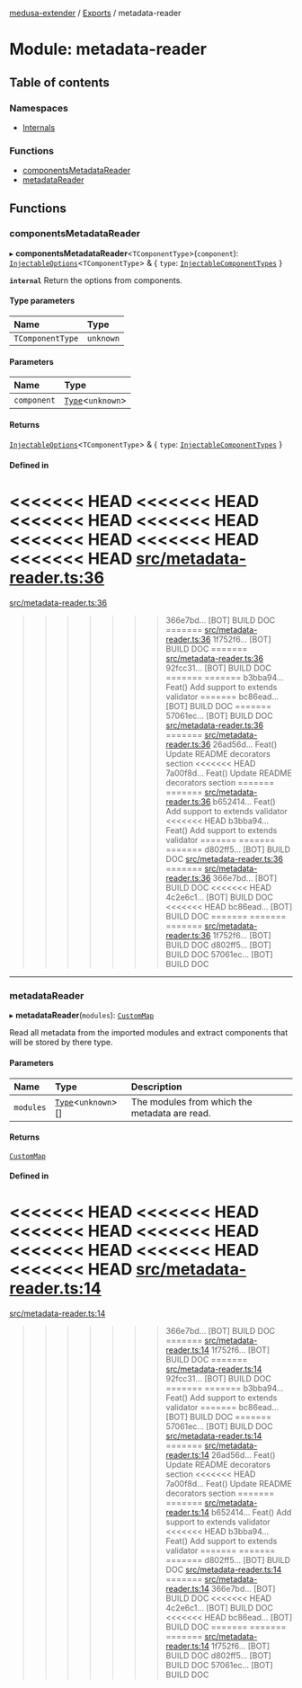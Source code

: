 [medusa-extender](../README.md) / [Exports](../modules.md) / metadata-reader

# Module: metadata-reader

## Table of contents

### Namespaces

- [Internals](metadata_reader.Internals.md)

### Functions

- [componentsMetadataReader](metadata_reader.md#componentsmetadatareader)
- [metadataReader](metadata_reader.md#metadatareader)

## Functions

### componentsMetadataReader

▸ **componentsMetadataReader**<`TComponentType`\>(`component`): [`InjectableOptions`](types.md#injectableoptions)<`TComponentType`\> & { `type`: [`InjectableComponentTypes`](types.md#injectablecomponenttypes)  }

**`internal`**
Return the options from components.

#### Type parameters

| Name | Type |
| :------ | :------ |
| `TComponentType` | `unknown` |

#### Parameters

| Name | Type |
| :------ | :------ |
| `component` | [`Type`](../interfaces/types.Type.md)<`unknown`\> |

#### Returns

[`InjectableOptions`](types.md#injectableoptions)<`TComponentType`\> & { `type`: [`InjectableComponentTypes`](types.md#injectablecomponenttypes)  }

#### Defined in

<<<<<<< HEAD
<<<<<<< HEAD
<<<<<<< HEAD
<<<<<<< HEAD
<<<<<<< HEAD
<<<<<<< HEAD
<<<<<<< HEAD
[src/metadata-reader.ts:36](https://github.com/adrien2p/medusa-extender/blob/89f7223/src/metadata-reader.ts#L36)
=======
[src/metadata-reader.ts:36](https://github.com/adrien2p/medusa-extender/blob/23cd201/src/metadata-reader.ts#L36)
>>>>>>> 366e7bd... [BOT] BUILD DOC
=======
[src/metadata-reader.ts:36](https://github.com/adrien2p/medusa-extender/blob/0490090/src/metadata-reader.ts#L36)
>>>>>>> 1f752f6... [BOT] BUILD DOC
=======
[src/metadata-reader.ts:36](https://github.com/adrien2p/medusa-extender/blob/7e89c01/src/metadata-reader.ts#L36)
>>>>>>> 92fcc31... [BOT] BUILD DOC
=======
=======
>>>>>>> b3bba94... Feat() Add support to extends validator
=======
>>>>>>> bc86ead... [BOT] BUILD DOC
=======
>>>>>>> 57061ec... [BOT] BUILD DOC
[src/metadata-reader.ts:36](https://github.com/adrien2p/medusa-extender/blob/7e89c01/src/metadata-reader.ts#L36)
=======
[src/metadata-reader.ts:36](https://github.com/adrien2p/medusa-extender/blob/89f7223/src/metadata-reader.ts#L36)
>>>>>>> 26ad56d... Feat() Update README decorators section
<<<<<<< HEAD
>>>>>>> 7a00f8d... Feat() Update README decorators section
=======
=======
[src/metadata-reader.ts:36](https://github.com/adrien2p/medusa-extender/blob/834fee1/src/metadata-reader.ts#L36)
>>>>>>> b652414... Feat() Add support to extends validator
<<<<<<< HEAD
>>>>>>> b3bba94... Feat() Add support to extends validator
=======
=======
=======
>>>>>>> d802ff5... [BOT] BUILD DOC
[src/metadata-reader.ts:36](https://github.com/adrien2p/medusa-extender/blob/834fee1/src/metadata-reader.ts#L36)
=======
[src/metadata-reader.ts:36](https://github.com/adrien2p/medusa-extender/blob/23cd201/src/metadata-reader.ts#L36)
>>>>>>> 366e7bd... [BOT] BUILD DOC
<<<<<<< HEAD
>>>>>>> 4c2e6c1... [BOT] BUILD DOC
<<<<<<< HEAD
>>>>>>> bc86ead... [BOT] BUILD DOC
=======
=======
=======
[src/metadata-reader.ts:36](https://github.com/adrien2p/medusa-extender/blob/0490090/src/metadata-reader.ts#L36)
>>>>>>> 1f752f6... [BOT] BUILD DOC
>>>>>>> d802ff5... [BOT] BUILD DOC
>>>>>>> 57061ec... [BOT] BUILD DOC

___

### metadataReader

▸ **metadataReader**(`modules`): [`CustomMap`](../classes/metadata_reader.Internals.CustomMap.md)

Read all metadata from the imported modules and extract components that will be stored by there type.

#### Parameters

| Name | Type | Description |
| :------ | :------ | :------ |
| `modules` | [`Type`](../interfaces/types.Type.md)<`unknown`\>[] | The modules from which the metadata are read. |

#### Returns

[`CustomMap`](../classes/metadata_reader.Internals.CustomMap.md)

#### Defined in

<<<<<<< HEAD
<<<<<<< HEAD
<<<<<<< HEAD
<<<<<<< HEAD
<<<<<<< HEAD
<<<<<<< HEAD
<<<<<<< HEAD
[src/metadata-reader.ts:14](https://github.com/adrien2p/medusa-extender/blob/89f7223/src/metadata-reader.ts#L14)
=======
[src/metadata-reader.ts:14](https://github.com/adrien2p/medusa-extender/blob/23cd201/src/metadata-reader.ts#L14)
>>>>>>> 366e7bd... [BOT] BUILD DOC
=======
[src/metadata-reader.ts:14](https://github.com/adrien2p/medusa-extender/blob/0490090/src/metadata-reader.ts#L14)
>>>>>>> 1f752f6... [BOT] BUILD DOC
=======
[src/metadata-reader.ts:14](https://github.com/adrien2p/medusa-extender/blob/7e89c01/src/metadata-reader.ts#L14)
>>>>>>> 92fcc31... [BOT] BUILD DOC
=======
=======
>>>>>>> b3bba94... Feat() Add support to extends validator
=======
>>>>>>> bc86ead... [BOT] BUILD DOC
=======
>>>>>>> 57061ec... [BOT] BUILD DOC
[src/metadata-reader.ts:14](https://github.com/adrien2p/medusa-extender/blob/7e89c01/src/metadata-reader.ts#L14)
=======
[src/metadata-reader.ts:14](https://github.com/adrien2p/medusa-extender/blob/89f7223/src/metadata-reader.ts#L14)
>>>>>>> 26ad56d... Feat() Update README decorators section
<<<<<<< HEAD
>>>>>>> 7a00f8d... Feat() Update README decorators section
=======
=======
[src/metadata-reader.ts:14](https://github.com/adrien2p/medusa-extender/blob/834fee1/src/metadata-reader.ts#L14)
>>>>>>> b652414... Feat() Add support to extends validator
<<<<<<< HEAD
>>>>>>> b3bba94... Feat() Add support to extends validator
=======
=======
=======
>>>>>>> d802ff5... [BOT] BUILD DOC
[src/metadata-reader.ts:14](https://github.com/adrien2p/medusa-extender/blob/834fee1/src/metadata-reader.ts#L14)
=======
[src/metadata-reader.ts:14](https://github.com/adrien2p/medusa-extender/blob/23cd201/src/metadata-reader.ts#L14)
>>>>>>> 366e7bd... [BOT] BUILD DOC
<<<<<<< HEAD
>>>>>>> 4c2e6c1... [BOT] BUILD DOC
<<<<<<< HEAD
>>>>>>> bc86ead... [BOT] BUILD DOC
=======
=======
=======
[src/metadata-reader.ts:14](https://github.com/adrien2p/medusa-extender/blob/0490090/src/metadata-reader.ts#L14)
>>>>>>> 1f752f6... [BOT] BUILD DOC
>>>>>>> d802ff5... [BOT] BUILD DOC
>>>>>>> 57061ec... [BOT] BUILD DOC
